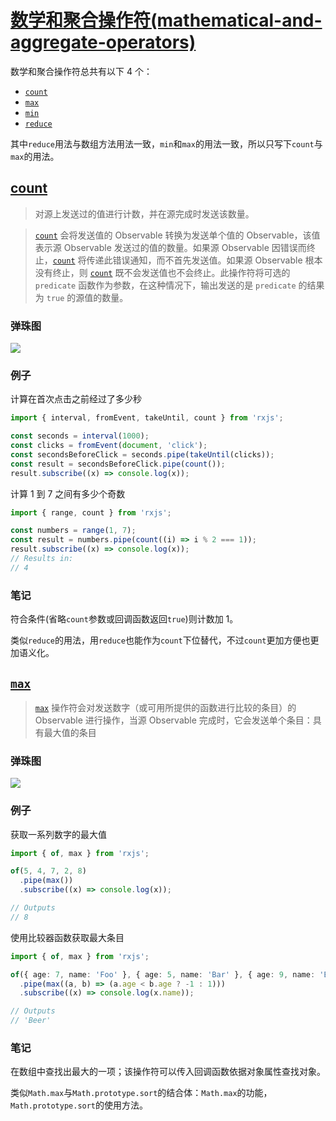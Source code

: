 # [数学和聚合操作符(mathematical-and-aggregate-operators)](https://rxjs.dev/guide/operators#mathematical-and-aggregate-operators)

数学和聚合操作符总共有以下 4 个：

* [`count`](https://rxjs.dev/api/operators/count)
* [`max`](https://rxjs.dev/api/operators/max)
* [`min`](https://rxjs.dev/api/operators/min)
* [`reduce`](https://rxjs.dev/api/operators/reduce)

其中`reduce`用法与数组方法用法一致，`min`和`max`的用法一致，所以只写下`count`与`max`的用法。

## [count](https://rxjs.dev/api/operators/count)

> 对源上发送过的值进行计数，并在源完成时发送该数量。

> [`count`](https://rxjs.tech/api/index/function/count) 会将发送值的 Observable 转换为发送单个值的 Observable，该值表示源 Observable 发送过的值的数量。如果源 Observable 因错误而终止，[`count`](https://rxjs.tech/api/index/function/count) 将传递此错误通知，而不首先发送值。如果源 Observable 根本没有终止，则 [`count`](https://rxjs.tech/api/index/function/count) 既不会发送值也不会终止。此操作符将可选的 `predicate` 函数作为参数，在这种情况下，输出发送的是 `predicate` 的结果为 `true` 的源值的数量。

### 弹珠图

![](https://rxjs.tech/assets/images/marble-diagrams/count.png)

### 例子

计算在首次点击之前经过了多少秒

```typescript
import { interval, fromEvent, takeUntil, count } from 'rxjs';

const seconds = interval(1000);
const clicks = fromEvent(document, 'click');
const secondsBeforeClick = seconds.pipe(takeUntil(clicks));
const result = secondsBeforeClick.pipe(count());
result.subscribe((x) => console.log(x));
```

计算 1 到 7 之间有多少个奇数

```typescript
import { range, count } from 'rxjs';

const numbers = range(1, 7);
const result = numbers.pipe(count((i) => i % 2 === 1));
result.subscribe((x) => console.log(x));
// Results in:
// 4
```

### 笔记

符合条件(省略`count`参数或回调函数返回`true`)则计数加 1。

类似`reduce`的用法，用`reduce`也能作为`count`下位替代，不过`count`更加方便也更加语义化。

## [`max`](https://rxjs.dev/api/operators/max)

> [`max`](https://rxjs.tech/api/index/function/max) 操作符会对发送数字（或可用所提供的函数进行比较的条目）的 Observable 进行操作，当源 Observable 完成时，它会发送单个条目：具有最大值的条目

### 弹珠图

![](https://rxjs.tech/assets/images/marble-diagrams/max.png)

### 例子

获取一系列数字的最大值

```typescript
import { of, max } from 'rxjs';

of(5, 4, 7, 2, 8)
  .pipe(max())
  .subscribe((x) => console.log(x));

// Outputs
// 8
```

使用比较器函数获取最大条目

```typescript
import { of, max } from 'rxjs';

of({ age: 7, name: 'Foo' }, { age: 5, name: 'Bar' }, { age: 9, name: 'Beer' })
  .pipe(max((a, b) => (a.age < b.age ? -1 : 1)))
  .subscribe((x) => console.log(x.name));

// Outputs
// 'Beer'
```

### 笔记

在数组中查找出最大的一项；该操作符可以传入回调函数依据对象属性查找对象。

类似`Math.max`与`Math.prototype.sort`的结合体：`Math.max`的功能，`Math.prototype.sort`的使用方法。